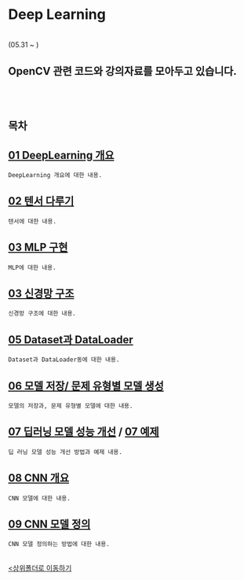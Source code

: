 # Deep Learning
</br>
 (05.31 ~ )

 OpenCV 관련 코드와 강의자료를 모아두고 있습니다.
-

</br></br>

## 목차

[01 DeepLearning 개요](./01_%EB%94%A5%EB%9F%AC%EB%8B%9D%20%EA%B0%9C%EC%9A%94.ipynb)
-
    DeepLearning 개요에 대한 내용.
    
[02 텐서 다루기](./02.%20tensor%20%EB%8B%A4%EB%A3%A8%EA%B8%B0.ipynb)
-
    텐서에 대한 내용.

[03 MLP 구현](./03_%EC%B2%AB%EB%B2%88%EC%A7%B8%20%EB%94%A5%EB%9F%AC%EB%8B%9D-MLP%20%EA%B5%AC%ED%98%84.ipynb)
-
    MLP에 대한 내용.

[03 신경망 구조](./04_%EC%8B%A0%EA%B2%BD%EB%A7%9D%20%EA%B5%AC%EC%A1%B0.ipynb)
-
    신경망 구조에 대한 내용.

[05 Dataset과 DataLoader](./05_Dataset%EA%B3%BC%20DataLoader.ipynb)
-
    Dataset과 DataLoader동에 대한 내용.

[06 모델 저장/ 문제 유형별 모델 생성](./06_%EB%AA%A8%EB%8D%B8%EC%A0%80%EC%9E%A5_%EB%AC%B8%EC%A0%9C%20%EC%9C%A0%ED%98%95%EB%B3%84%20%EB%AA%A8%EB%8D%B8%20%EC%83%9D%EC%84%B1.ipynb)
-
    모델의 저장과, 문제 유형별 모델에 대한 내용.

[07 딥러닝 모델 성능 개선](./06_%EB%AA%A8%EB%8D%B8%EC%A0%80%EC%9E%A5_%EB%AC%B8%EC%A0%9C%20%EC%9C%A0%ED%98%95%EB%B3%84%20%EB%AA%A8%EB%8D%B8%20%EC%83%9D%EC%84%B1.ipynb) / [07 예제](./07_%EB%94%A5%EB%9F%AC%EB%8B%9D%EB%AA%A8%EB%8D%B8_%EC%84%B1%EB%8A%A5%EA%B0%9C%EC%84%A0_%EC%98%88%EC%A0%9C.ipynb)
-
    딥 러닝 모델 성능 개선 방법과 예제 내용.

[08 CNN 개요](./08_CNN_%EA%B0%9C%EC%9A%94_%EC%99%84.ipynb)
-
    CNN 모델에 대한 내용.

[09 CNN 모델 정의](./09_CNN_Model%20%EC%A0%95%EC%9D%98.ipynb)
-
    CNN 모델 정의하는 방법에 대한 내용.


<br>[<상위폴더로 이동하기](https://github.com/parking-place/PlayData_Python_AI_learning/tree/main/02.learning)